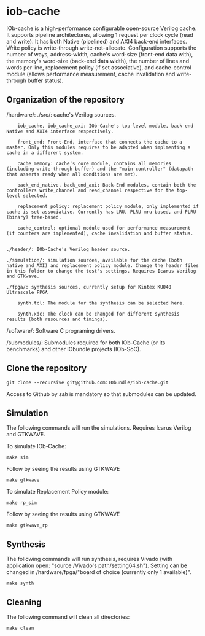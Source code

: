 # iob-cache

IOb-cache is a high-performance configurable open-source Verilog cache.
It supports pipeline architectures, allowing 1 request per clock cycle (read and write).
It has both Native (pipelined) and AXI4 back-end interfaces.
Write policy is write-through write-not-allocate.
Configuration supports the number of ways, address-width, cache's word-size (front-end data with), the memory's word-size (back-end data width), the number of lines and words per line, replacement policy (if set associative), and cache-control module (allows performance measurement, cache invalidation and write-through buffer status).

## Organization of the repository

/hardware/:
	./src/: cache's Verilog sources.
		
		iob_cache, iob_cache_axi: IOb-Cache's top-level module, back-end Native and AXI4 interface respectively.
		
		front_end: Front-End, interface that connects the cache to a master. Only this modules requires to be adapted when implmenting a cache in a different system.
		
		cache_memory: cache's core module, contains all memories (including write-through buffer) and the "main-controller" (datapath that asserts ready when all conditions are met).
		
		back_end_native, back_end_axi: Back-End modules, contain both the controllers write_channel and read_channel respective for the top-level selected.
		
		replacement_policy: replacement policy module, only implemented if cache is set-associative. Currently has LRU, PLRU mru-based, and PLRU (binary) tree-based.
		
		cache_control: optional module used for performance measurement (if counters are implemented), cache invalidation and buffer status.
		
	
	./header/: IOb-Cache's Verilog header source.
	
	./simulation/: simulation sources, available for the cache (both native and AXI) and replacement policy module. Change the header files in this folder to change the test's settings. Requires Icarus Verilog and GTKwave.
	
	./fpga/: synthesis sources, currently setup for Kintex KU040 Ultrascale FPGA
	
		synth.tcl: The module for the synthesis can be selected here.
		
		synth.xdc: The clock can be changed for different synthesis results (both resources and timings).
		
/software/: Software C programing drivers.

/submodules/: Submodules required for both IOb-Cache (or its benchmarks) and other IObundle projects (IOb-SoC).


## Clone the repository

``git clone --recursive git@github.com:IObundle/iob-cache.git``

Access to Github by *ssh* is mandatory so that submodules can be updated.



## Simulation

The following commands will run the simulations. Requires Icarus Verilog and GTKWAVE.

To simulate IOb-Cache:
```
make sim
```
Follow by seeing the results using GTKWAVE

```
make gtkwave
```

To simulate Replacement Policy module:
```
make rp_sim
```
Follow by seeing the results using GTKWAVE

```
make gtkwave_rp
```

## Synthesis

The following commands will run synthesis, requires Vivado (with application open: "source /Vivado's path/setting64.sh").
Setting can be changed in /hardware/fpga/"board of choice (currently only 1 available)".
```
make synth
```

## Cleaning

The following command will clean all directories: 
```
make clean
```
